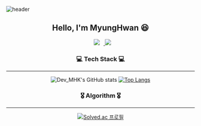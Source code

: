 ![header](https://capsule-render.vercel.app/api?type=wave&color=auto&height=300&section=header&text=Welcome%20&fontSize=90)

<div align="center">

## Hello, I'm MyungHwan 😆

<a href="https://velog.io/@kmh9250">
    <img src="http://img.shields.io/badge/-Velog-222222?style=flat&logo=Vector Logo Zone&link=https://velog.io/@kmh9250" style="height : auto; margin-left : 10px; margin-right : 10px;"/>
</a>

<img src="https://hits.seeyoufarm.com/api/count/incr/badge.svg?url=https%3A%2F%2Fgithub.com%2FMyungHwanKim%2F&count_bg=%23000000&title_bg=%23555555&icon=github.svg&icon_color=%23E7E7E7&title=Gihub&edge_flat=false"/>

### 💻 Tech Stack 💻
<hr/>
<p aglin="right">

![Dev_MHK's GitHub stats](https://github-readme-stats.vercel.app/api?username=MyungHwanKim&show_icons=true&theme=material-palenight) 
[![Top Langs](https://github-readme-stats.vercel.app/api/top-langs/?username=MyungHwanKim&layout=compact&theme=material-palenight&langs_count=10)](https://github.com/MyungHwanKim)

</p>

### 🎖️ Algorithm 🎖️
<hr/>

[![Solved.ac
프로필](http://mazassumnida.wtf/api/v2/generate_badge?boj=kmh9255)](https://solved.ac/kmh9255)

</div>


<!--
**MyungHwanKim/MyungHwanKim** is a ✨ _special_ ✨ repository because its `README.md` (this file) appears on your GitHub profile.

Here are some ideas to get you started:

- 🔭 I’m currently working on ...
- 🌱 I’m currently learning ...
- 👯 I’m looking to collaborate on ...
- 🤔 I’m looking for help with ...
- 💬 Ask me about ...
- 📫 How to reach me: ...
- 😄 Pronouns: ...
- ⚡ Fun fact: ...
-->

